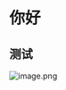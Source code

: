 # 你好

## 测试

![image.png](https://cdn.jsdelivr.net/gh/Caisin/note-gen-image-sync@main/fa9523cb-a23f-4446-87db-6a5052f13679.png)
